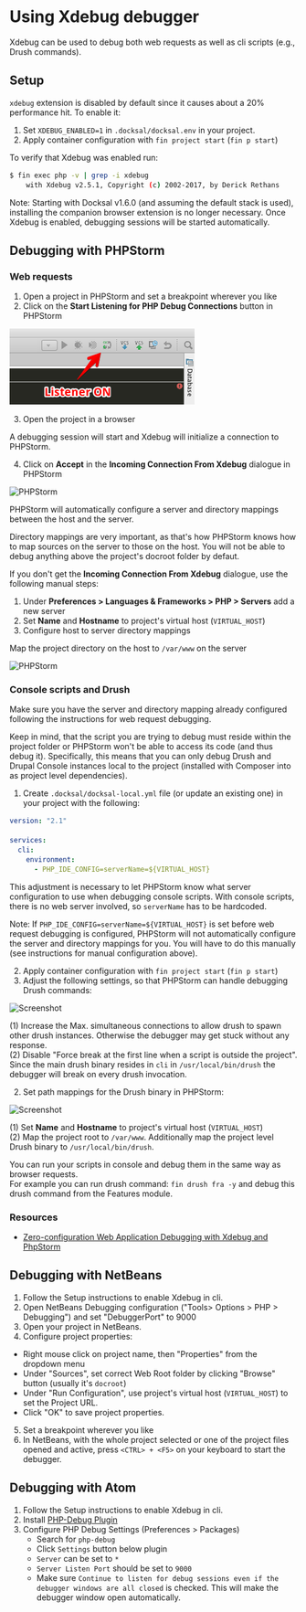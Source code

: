 # Using Xdebug debugger

Xdebug can be used to debug both web requests as well as cli scripts (e.g., Drush commands).

## Setup

`xdebug` extension is disabled by default since it causes about a 20% performance hit. To enable it:

1) Set `XDEBUG_ENABLED=1` in `.docksal/docksal.env` in your project.  
2) Apply container configuration with `fin project start` (`fin p start`)

To verify that Xdebug was enabled run:

```bash
$ fin exec php -v | grep -i xdebug
    with Xdebug v2.5.1, Copyright (c) 2002-2017, by Derick Rethans
```

Note: Starting with Docksal v1.6.0 (and assuming the default stack is used), installing the companion browser extension is no longer necessary. Once Xdebug is enabled, debugging sessions will be started automatically.

## Debugging with PHPStorm

### Web requests

1) Open a project in PHPStorm and set a breakpoint wherever you like  
2) Click on the **Start Listening for PHP Debug Connections** button in PHPStorm

![PHPStorm](../_img/xdebug-toggle-listener.png)

3) Open the project in a browser

A debugging session will start and Xdebug will initialize a connection to PHPStorm.

4) Click on **Accept** in the **Incoming Connection From Xdebug** dialogue in PHPStorm

![PHPStorm](../_img/xdebug-mapping.png)

PHPStorm will automatically configure a server and directory mappings between the host and the server.

Directory mappings are very important, as that's how PHPStorm knows how to map sources on the server to those on 
the host. You will not be able to debug anything above the project's docroot folder by defaut.

If you don't get the **Incoming Connection From Xdebug** dialogue, use the following manual steps:

1) Under **Preferences > Languages & Frameworks > PHP > Servers** add a new server  
2) Set **Name** and **Hostname** to project's virtual host (`VIRTUAL_HOST`)  
3) Configure host to server directory mappings

Map the project directory on the host to `/var/www` on the server

![PHPStorm](../_img/xdebug-mapping-manual.png)

### Console scripts and Drush

Make sure you have the server and directory mapping already configured following the instructions for web request debugging.

Keep in mind, that the script you are trying to debug must reside within the project folder or PHPStorm won't be 
able to access its code (and thus debug it). Specifically, this means that you can only debug Drush and Drupal
Console instances local to the project (installed with Composer into as project level dependencies).

1) Create `.docksal/docksal-local.yml` file (or update an existing one) in your project with the following:

```yaml
version: "2.1"

services:
  cli:
    environment:
      - PHP_IDE_CONFIG=serverName=${VIRTUAL_HOST}
```

This adjustment is necessary to let PHPStorm know what server configuration to use when debugging console scripts. With console scripts, there is no web server involved, so `serverName` has to be hardcoded.

Note: If `PHP_IDE_CONFIG=serverName=${VIRTUAL_HOST}` is set before web request debugging is configured, PHPStorm will not automatically configure the server and directory mappings for you. You will have to do this manually (see instructions for manual configuration above).

2) Apply container configuration with `fin project start` (`fin p start`)  
3) Adjust the following settings, so that PHPStorm can handle debugging Drush commands:

![Screenshot](../_img/xdebug-phpstorm-drush.png)

(1) Increase the Max. simultaneous connections to allow drush to spawn other drush instances. Otherwise the debugger may get stuck without any response.  
(2) Disable "Force break at the first line when a script is outside the project". Since the main drush binary resides in `cli` in `/usr/local/bin/drush` the debugger will break on every drush invocation.

2) Set path mappings for the Drush binary in PHPStorm:

![Screenshot](../_img/xdebug-mapping.png)

(1) Set **Name** and **Hostname** to project's virtual host (`VIRTUAL_HOST`)  
(2) Map the project root to `/var/www`. Additionally map the project level Drush binary to `/usr/local/bin/drush`.

You can run your scripts in console and debug them in the same way as browser requests.  
For example you can run drush command: `fin drush fra -y` and debug this drush command from the Features module.

### Resources

- [Zero-configuration Web Application Debugging with Xdebug and PhpStorm](https://confluence.jetbrains.com/display/PhpStorm/Zero-configuration+Web+Application+Debugging+with+Xdebug+and+PhpStorm)


## Debugging with NetBeans

1) Follow the Setup instructions to enable Xdebug in cli.  
2) Open NetBeans Debugging configuration ("Tools> Options > PHP > Debugging") and set "DebuggerPort" to 9000  
3) Open your project in NetBeans.  
4) Configure project properties:

- Right mouse click on project name, then "Properties" from the dropdown menu
- Under "Sources", set correct Web Root folder by clicking "Browse" button (usually it's `docroot`)
- Under "Run Configuration", use project's virtual host (`VIRTUAL_HOST`) to set the Project URL.
- Click "OK" to save project properties.

5) Set a breakpoint wherever you like  
6) In NetBeans, with the whole project selected or one of the project files opened and active, press `<CTRL> + <F5>` on your keyboard to start the debugger.

## Debugging with Atom

1. Follow the Setup instructions to enable Xdebug in cli.
2. Install [PHP-Debug Plugin](https://atom.io/packages/php-debug)
3. Configure PHP Debug Settings (Preferences > Packages)
    - Search for `php-debug`
    - Click `Settings` button below plugin
    - `Server` can be set to `*`
    - `Server Listen Port` should be set to `9000`
    - Make sure `Continue to listen for debug sessions even if the debugger windows are all closed` is checked. This will make the debugger window open automatically.
